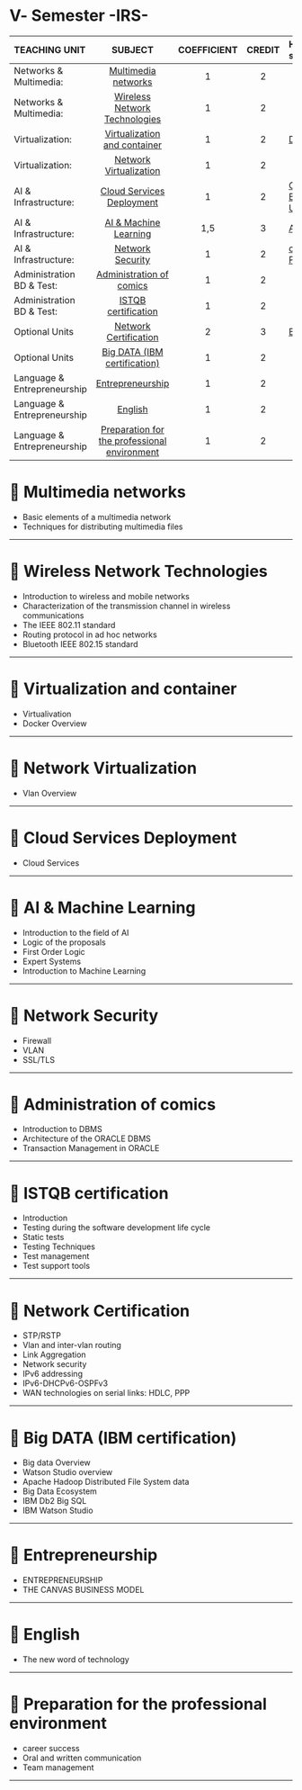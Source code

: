 # Ⅴ- Semester -IRS-
| TEACHING UNIT                | SUBJECT                      | COEFFICIENT |CREDIT    |Hands-on, software |
|:--------                     |:--------:                    | :--------:  |:--------: |:------  |
| Networks & Multimedia:                 | [Multimedia networks](#📖-Multimedia-networks)                   |     1  |    2 |
| Networks & Multimedia:                | [Wireless Network Technologies](#📖-Wireless-Network-Technologies)                    |     1  |    2 |
| Virtualization:                    | [Virtualization and container](#📖-Virtualization-and-container)    |     1    |    2 |[Docker](https://www.docker.com/) |
| Virtualization:                    | [Network Virtualization](#📖-Network-Virtualization)           |     1    |    2 |   
| AI & Infrastructure:         |	[Cloud Services Deployment](#📖-Cloud-Services-Deployment)             |     1    |    2 |[Oracle Virtual Box](https://blog.yahya-abulhaj.dev/containers-docker-or-what-exactly-is-that#heading-why-not-begin-with-vms-first)<br> [Ubunto image](https://ubuntu.com/download/desktop)    |
| AI & Infrastructure:         | 	[AI & Machine Learning](#📖-AI-&-Machine-Learning)         |     1,5  |    3 |[Anaconda](https://www.anaconda.com/products/distribution)|
| AI & Infrastructure:	    | 	[Network Security](#📖-Network-Security)  |     1    |    2 |[openSSL](https://www.openssl.org/source/),[Cisco Packet Tracer](https://www.netacad.com/courses/packet-tracer)|
| Administration BD & Test:    | [Administration of comics](#📖-Administration-of-comics)          |     1  |    2 |
| Administration BD & Test:    | [ISTQB certification](#📖-ISTQB-certification)          |     1  |    2 |
| Optional Units    | 	[Network Certification](#📖-Network-Certification)           |     2  |    3 |[ENSP](https://ensp.software.informer.com/1.2/) |
| Optional Units    | 	[Big DATA (IBM certification)](#📖-Big-DATA-(IBM-certification))           |     1  |    2 |
| Language & Entrepreneurship | [Entrepreneurship](#📖-Entrepreneurship)                      |     1    |    2 |
| Language & Entrepreneurship | [English](#📖-English)                      |     1    |    2 |
| Language & Entrepreneurship | [Preparation for the professional environment](#📖-Preparation-for-the-professional-environment)     |     1    |    2 |


# 📖 Multimedia networks
- Basic elements of a multimedia network  
- Techniques for distributing multimedia files               
---
# 📖 Wireless Network Technologies
- Introduction to wireless and mobile networks
- Characterization of the transmission channel in wireless communications
- The IEEE 802.11 standard
- Routing protocol in ad hoc networks
- Bluetooth IEEE 802.15 standard

---
# 📖 Virtualization and container
- Virtualivation
- Docker Overview               

---
# 📖 Network Virtualization
- Vlan Overview              

---
# 📖 Cloud Services Deployment
- Cloud Services               

---
# 📖 AI & Machine Learning
- Introduction to the field of AI                
- Logic of the proposals
- First Order Logic
- Expert Systems
- Introduction to Machine Learning

---
# 📖 Network Security
- Firewall
- VLAN
- SSL/TLS

---
# 📖 Administration of comics
- Introduction to DBMS
- Architecture of the ORACLE DBMS
- Transaction Management in ORACLE

---
# 📖 ISTQB certification
- Introduction
- Testing during the software development life cycle
- Static tests
- Testing Techniques
- Test management
- Test support tools


---
# 📖 Network Certification
- STP/RSTP
- Vlan and inter-vlan routing
- Link Aggregation
- Network security
- IPv6 addressing
- IPv6-DHCPv6-OSPFv3
- WAN technologies on serial links: HDLC, PPP

---
# 📖 Big DATA (IBM certification)
- Big data Overview
- Watson Studio overview
- Apache Hadoop Distributed File System data
- Big Data Ecosystem
- IBM Db2 Big SQL
- IBM Watson Studio

---
# 📖 Entrepreneurship
- ENTREPRENEURSHIP
- THE CANVAS BUSINESS MODEL

---
# 📖 English
- The new word of technology

---
# 📖 Preparation for the professional environment
- career success
- Oral and written communication
- Team management

---
